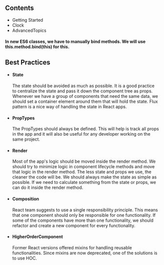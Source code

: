 ## Contents  
- Getting Started
- Clock
- AdvancedTopics
  
#### In new ES6 classes, we have to manually bind methods. We will use this.method.bind(this) for this.  
  
## Best Practices  
- #### State
  The state should be avoided as much as possible. It is a good practice to centralize the state and pass it down the component tree as
  props. Whenever we have a group of components that need the same data, we should set a container element around them that will hold the
  state. Flux pattern is a nice way of handling the state in React apps.
- #### PropTypes
  The PropTypes should always be defined. This will help is track all props in the app and it will also be useful for any developer
  working on the same project.
- #### Render
  Most of the app's logic should be moved inside the render method. We should try to minimize logic in component lifecycle methods and 
  move that logic in the render method. The less state and props we use, the cleaner the code will be. We should always make the state as 
  simple as possible. If we need to calculate something from the state or props, we can do it inside the render method.
- #### Composition
  React team suggests to use a single responsibility principle. This means that one component should only be responsible for one 
  functionality. If some of the components have more than one functionality, we should refactor and create a new component for every 
  functionality.
- #### HigherOrderComponent
  Former React versions offered mixins for handling reusable functionalities. Since mixins are now deprecated, one of the solutions is to 
  use HOC.
